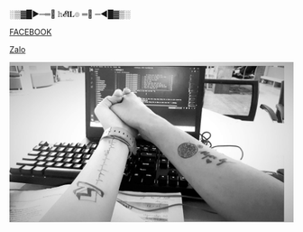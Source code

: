 ░▒▓█►─═💎  𝕙𝓔𝐥𝐋๏ ═💎 ─◄█▓▒░

[FACEBOOK](https://www.facebook.com/NhanCoder6311)

[Zalo](https://anotepad.com/notes/ar4bnyqp)

![alt tag](https://github.com/NguyenHuuNhan1912/NguyenHuuNhan1912/blob/main/IMG_1625503407938_1625503437202.jpg) 



